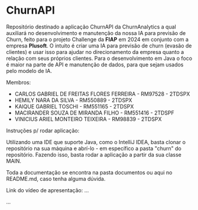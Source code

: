 # ChurnAPI
Repositório destinado a aplicação ChurnAPI da ChurnAnalytics a qual auxiliará no desenvolvimento e manutenção da nossa IA para previsão de Churn, feito para o projeto Challenge da **FIAP** em 2024 em conjunto com a empresa **Plusoft**. O intuito é criar uma IA para previsão de churn (evasão de clientes) e usar isso para ajudar no direcionamento da empresa quanto a relação com seus próprios clientes. Para o desenvolvimento em Java o foco é maior na parte de API e manutenção de dados, para que sejam usados pelo modelo de IA.

Membros:
* CARLOS GABRIEL DE FREITAS FLORES FERREIRA - RM97528 - 2TDSPX
* HEMILY NARA DA SILVA - RM550889 - 2TDSPX
* KAIQUE GABRIEL TOSCHI - RM551165 - 2TDSPX
* MACIRANDER SOUZA DE MIRANDA FILHO - RM551416 - 2TDSPF
* VINICIUS ARIEL MONTEIRO TEIXEIRA - RM98839 - 2TDSPX

Instruções p/ rodar aplicação:

Utilizando uma IDE que suporte Java, como o IntelliJ IDEA, basta clonar o repositório na sua máquina e abrí-lo - em específico a pasta "churn" do repositório. Fazendo isso, basta rodar a aplicação a partir da sua classe MAIN.

Toda a documentação se encontra na pasta documentos ou aqui no README.md, caso tenha alguma dúvida.

Link do vídeo de apresentação: ...

...
